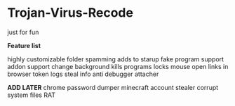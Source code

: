# Trojan-Virus-Recode

just for fun 

**Feature list**

highly customizable
folder spamming
adds to starup
fake program support
addon support
change background
kills programs
locks mouse
open links in browser
token logs
steal info
anti debugger attacher

**ADD LATER**
chrome password dumper
minecraft account stealer
corrupt system files
RAT
